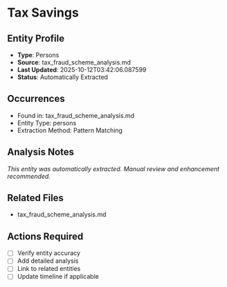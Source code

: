 # Tax Savings

## Entity Profile
- **Type**: Persons
- **Source**: tax_fraud_scheme_analysis.md
- **Last Updated**: 2025-10-12T03:42:06.087599
- **Status**: Automatically Extracted

## Occurrences
- Found in: tax_fraud_scheme_analysis.md
- Entity Type: persons
- Extraction Method: Pattern Matching

## Analysis Notes
*This entity was automatically extracted. Manual review and enhancement recommended.*

## Related Files
- tax_fraud_scheme_analysis.md

## Actions Required
- [ ] Verify entity accuracy
- [ ] Add detailed analysis
- [ ] Link to related entities
- [ ] Update timeline if applicable
